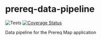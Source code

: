 # prereq-data-pipeline

![Tests](https://github.com/uw-it-aca/dawgpath-data-pipeline/actions/workflows/cicd.yml/badge.svg?branch=main) [![Coverage Status](https://coveralls.io/repos/github/uw-it-aca/dawgpath-data-pipeline/badge.svg)](https://coveralls.io/github/uw-it-aca/dawgpath-data-pipeline)

Data pipeline for the Prereq Map application
